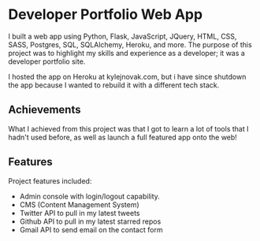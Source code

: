 # Developer Portfolio Web App
I built a web app using Python, Flask, JavaScript, JQuery, HTML, CSS, SASS, Postgres, SQL, SQLAlchemy, Heroku, and more. The purpose of this project was to highlight my skills and experience as a developer; it was a developer portfolio site.

I hosted the app on Heroku at kylejnovak.com, but i have since shutdown the app because I wanted to rebuild it with a different tech stack.

## Achievements
What I achieved from this project was that I got to learn a lot of tools that I hadn't used before, as well as launch a full featured app onto the web!

## Features
Project features included:

- Admin console with login/logout capability.
- CMS (Content Management System)
- Twitter API to pull in my latest tweets
- Github API to pull in my latest starred repos
- Gmail API to send email on the contact form
